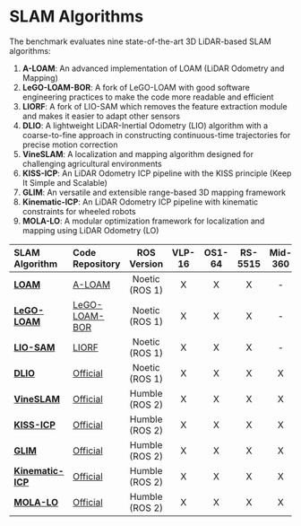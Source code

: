 # SLAM Algorithms

The benchmark evaluates nine state-of-the-art 3D LiDAR-based SLAM algorithms:

1. **A-LOAM**: An advanced implementation of LOAM (LiDAR Odometry and Mapping)
2. **LeGO-LOAM-BOR**: A fork of LeGO-LOAM with good software engineering practices to make the code more readable and efficient
3. **LIORF**: A fork of LIO-SAM which removes the feature extraction module and makes it easier to adapt other sensors
4. **DLIO**: A lightweight LiDAR-Inertial Odometry (LIO) algorithm with a coarse-to-fine approach in constructing continuous-time trajectories for precise motion correction
5. **VineSLAM**: A localization and mapping algorithm designed for challenging agricultural environments
6. **KISS-ICP**: An LiDAR Odometry ICP pipeline with the KISS principle (Keep It Simple and Scalable)
7. **GLIM**: An versatile and extensible range-based 3D mapping framework
8. **Kinematic-ICP**: An LiDAR Odometry ICP pipeline with kinematic constraints for wheeled robots
9. **MOLA-LO**: A modular optimization framework for localization and mapping using LiDAR Odometry (LO)

| SLAM Algorithm                                                                 | Code Repository                                                          | ROS Version    | VLP-16 | OS1-64 | RS-5515 | Mid-360 | IMU | Wheel Odom | Loop Closure  | Year |
| :----------------------------------------------------------------------------- | :----------------------------------------------------------------------- | :------------: | :----: | :----: | :-----: | :-----: | :-: | :--------: | :-: | :--: |
| [**LOAM**](https://ri.cmu.edu/pub_files/2014/7/Ji_LidarMapping_RSS2014_v8.pdf) | [A-LOAM](https://github.com/HKUST-Aerial-Robotics/A-LOAM)                | Noetic (ROS 1) | X      | X      | X       | -       | -   | -          | -   | 2014 |
| [**LeGO-LOAM**](https://doi.org/10.1109/IROS.2018.8594299)                     | [LeGO-LOAM-BOR](https://github.com/facontidavide/LeGO-LOAM-BOR)          | Noetic (ROS 1) | X      | X      | X       | -       | -   | -          | X   | 2018 |
| [**LIO-SAM**](https://doi.org/10.1109/IROS45743.2020.9341176)                  | [LIORF](https://github.com/YJZLuckyBoy/liorf)                            | Noetic (ROS 1) | X      | X      | X       | -       | X   | -          | X   | 2020 |
| [**DLIO**](https://doi.org/10.1109/ICRA48891.2023.10160508)                    | [Official](https://github.com/vectr-ucla/direct_lidar_inertial_odometry) | Noetic (ROS 1) | X      | X      | X       | X       | X   | -          | -   | 2022 |
| [**VineSLAM**](https://doi.org/10.3389/frobt.2022.832165)                      | [Official](https://gitlab.inesctec.pt/agrob/prototypes/vineslam-os)      | Humble (ROS 2) | X      | X      | X       | X       | X   | X          | -   | 2022 |
| [**KISS-ICP**](https://doi.org/10.1109/LRA.2023.3236571)                       | [Official](https://github.com/PRBonn/kiss-icp)                           | Humble (ROS 2) | X      | X      | X       | X       | -   | -          | -   | 2023 |
| [**GLIM**](https://doi.org/10.1016/j.robot.2024.104750)                        | [Official](https://github.com/koide3/glim)                               | Humble (ROS 2) | X      | X      | X       | X       | X   | -          | X   | 2024 |
| [**Kinematic-ICP**](https://arxiv.org/pdf/2410.10277)                          | [Official](https://github.com/PRBonn/kinematic-icp)                      | Humble (ROS 2) | X      | X      | X       | X       | -   | X          | -   | 2024 |
| [**MOLA-LO**](https://doi.org/10.1177/02783649251316881)                       | [Official](https://github.com/MOLAorg/mola_lidar_odometry)               | Humble (ROS 2) | X      | X      | X       | X       | -   | -          | -   | 2024 |